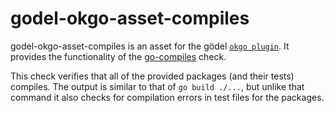godel-okgo-asset-compiles
=========================
godel-okgo-asset-compiles is an asset for the gödel [`okgo plugin`](https://github.com/palantir/okgo). It provides the
functionality of the [go-compiles](https://github.com/palantir/go-compiles) check.

This check verifies that all of the provided packages (and their tests) compiles. The output is similar to that of
`go build ./...`, but unlike that command it also checks for compilation errors in test files for the packages.
